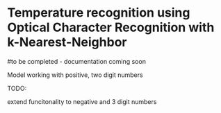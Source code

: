 # Temperature recognition using Optical Character Recognition with k-Nearest-Neighbor
#to be completed - documentation coming soon
<p>Model working with positive, two digit numbers<p>
TODO:
<p>extend funcitonality to negative and 3 digit numbers</p>
